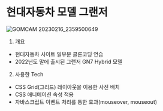 # 현대자동차 모델 그랜저

![GOMCAM 20230216_2359500649](https://user-images.githubusercontent.com/103127767/219405493-af0e4934-78fd-4674-9064-f823130370eb.gif)


1. 개요
- 현대자동차 사이트 일부분 클론코딩 연습
- 2022년도 말에 출시된 그랜저 GN7 Hybrid 모델 

2. 사용한 Tech 
- CSS Grid(그리드) 레이아웃을 이용한 사진 배치
- CSS 애니메이션 속성 적용
- 자바스크립트 이벤트 처리를 통한 효과(mouseover, mouseout)
